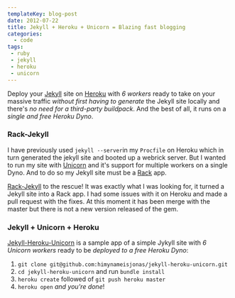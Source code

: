 ```yaml
---
templateKey: blog-post
date: 2012-07-22
title: Jekyll + Heroku + Unicorn = Blazing fast blogging
categories:
  - code
tags:
 - ruby
 - jekyll
 - heroku
 - unicorn
---
```


Deploy your [Jekyll](http://jekyllrb.com/) site on [Heroku](http://www.heroku.com/) with *6 workers* ready to take on your massive traffic *without first having to generate* the Jekyll site locally and there's *no need for a third-party buildpack*. And the best of all, it runs on a *single and free Heroku Dyno*.

### Rack-Jekyll
I have previously used `jekyll --server`in my `Procfile` on Heroku which in turn generated the jekyll site and booted up a webrick server. But I wanted to run my site with [Unicorn](http://unicorn.bogomips.org/) and it's support for multiple workers on a single Dyno. And to do so my Jekyll site must be a [Rack](http://rack.github.com/) app.

[Rack-Jekyll](https://github.com/adaoraul/rack-jekyll) to the rescue! It was exactly what I was looking for, it turned a Jekyll site into a Rack app. I had some issues with it on Heroku and made a pull request with the fixes. At this moment it has been merge with the master but there is not a new version released of the gem.

### Jekyll + Unicorn + Heroku
[Jekyll-Heroku-Unicorn](https://github.com/himynameisjonas/jekyll-heroku-unicorn) is a sample app of a simple Jykyll site with *6 Unicorn workers* ready to be *deployed to a free Heroku Dyno*:
1. `git clone git@github.com:himynameisjonas/jekyll-heroku-unicorn.git`
2. `cd jekyll-heroku-unicorn` and run `bundle install`
3. `heroku create` followed of `git push heroku master`
4. `heroku open` *and you're done*!
